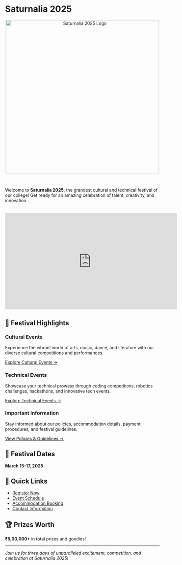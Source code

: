 # Saturnalia 2025

<div align="center">
  <img src="/Asset 3@4x.png" alt="Saturnalia 2025 Logo" width="500" style="margin-bottom: 2rem;">
</div>

Welcome to **Saturnalia 2025**, the grandest cultural and technical festival of our college! Get ready for an amazing celebration of talent, creativity, and innovation.

<div align="center" style="margin: 2rem 0;">
  <iframe width="560" height="315" src="https://www.youtube.com/embed/uvGQhTO3D_U" title="Saturnalia 2025 Festival Video" frameborder="0" allow="accelerometer; autoplay; clipboard-write; encrypted-media; gyroscope; picture-in-picture; web-share" allowfullscreen></iframe>
</div>

## 🌟 Festival Highlights

### Cultural Events
Experience the vibrant world of arts, music, dance, and literature with our diverse cultural competitions and performances.

[Explore Cultural Events →](/cultural/)

### Technical Events
Showcase your technical prowess through coding competitions, robotics challenges, hackathons, and innovative tech events.

[Explore Technical Events →](/technical/)

### Important Information
Stay informed about our policies, accommodation details, payment procedures, and festival guidelines.

[View Policies & Guidelines →](/policies/)

## 📅 Festival Dates
**March 15-17, 2025**

## 🎯 Quick Links
- [Register Now](#) 
- [Event Schedule](#)
- [Accommodation Booking](/policies/accommodation)
- [Contact Information](/contact)

## 🏆 Prizes Worth
**₹5,00,000+** in total prizes and goodies!

---

*Join us for three days of unparalleled excitement, competition, and celebration at Saturnalia 2025!*
